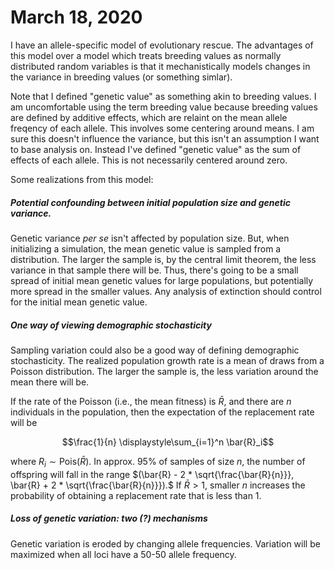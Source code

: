 # March 18, 2020

I have an allele-specific model of evolutionary rescue. The advantages of this model over a model which treats breeding values as normally distributed random variables is that it mechanistically models changes in the variance in breeding values (or something simlar).

Note that I defined "genetic value" as something akin to breeding values. I am uncomfortable using the term breeding value because breeding values are defined by additive effects, which are relaint on the mean allele freqency of each allele. This involves some centering around means. I am sure this doesn't influence the variance, but this isn't an assumption I want to base analysis on. Instead I've defined "genetic value" as the sum of effects of each allele. This is not necessarily centered around zero.

Some realizations from this model:

##### Potential confounding between initial population size and genetic variance.

Genetic variance *per se* isn't affected by population size. But, when initializing a simulation, the mean genetic value is sampled from a distribution. The larger the sample is, by the central limit theorem, the less variance in that sample there will be. Thus, there's going to be a small spread of initial mean genetic values for large populations, but potentially more spread in the smaller values. Any analysis of extinction should control for the initial mean genetic value.

##### One way of viewing demographic stochasticity

Sampling variation could also be a good way of defining demographic stochasticity. The realized population growth rate is a mean of draws from a Poisson distribution. The larger the sample is, the less variation around the mean there will be.

If the rate of the Poisson (i.e., the mean fitness) is $\bar{R}$, and there are $n$ individuals in the population, then the expectation of the replacement rate will be

$$\frac{1}{n} \displaystyle\sum_{i=1}^n \bar{R}_i$$

where $R_i \sim \text{Pois}(\bar{R}).$ In approx. 95% of samples of size $n$, the number of offspring will fall in the range $(\bar{R} - 2 * \sqrt{\frac{\bar{R}{n}}}, \bar{R} + 2 * \sqrt{\frac{\bar{R}{n}}}).$ If $\bar{R} > 1$, smaller $n$ increases the probability of obtaining a replacement rate that is less than 1.

##### Loss of genetic variation: two (?) mechanisms

Genetic variation is eroded by changing allele frequencies. Variation will be maximized when all loci have a 50-50 allele frequency. 
